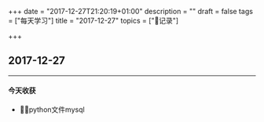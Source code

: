+++
date = "2017-12-27T21:20:19+01:00"
description = ""
draft = false
tags = ["每天学习"]
title = "2017-12-27"
topics = ["记录"]

+++

## 2017-12-27

---
#### 今天收获

* python文件mysql